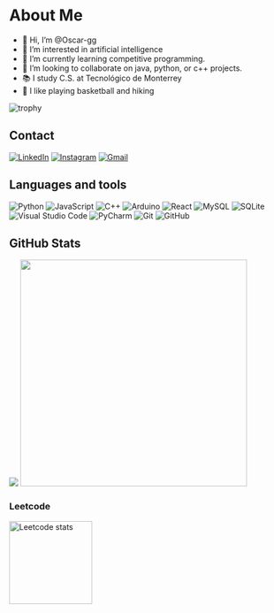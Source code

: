 
# About Me
- 👋 Hi, I’m @Oscar-gg
- 👀 I’m interested in artificial intelligence
- 🌱 I’m currently learning competitive programming.
- 💞️ I’m looking to collaborate on java, python, or c++ projects.
- 📚 I study C.S. at Tecnológico de Monterrey
- 🏀 I like playing basketball and hiking

![trophy](https://github-profile-trophy.vercel.app/?username=Oscar-gg&theme=onedark&margin-w=10&rank=-C,-?)

## Contact
<a href="https://www.linkedin.com/in/oscar-arreola04/" target="_blank"><img src="https://img.shields.io/badge/LinkedIn-0077B5?style=for-the-badge&logo=linkedin&logoColor=white" alt="LinkedIn"></a>
<a href="https://www.instagram.com/oscar_arreola04/" target="_blank"><img src="https://img.shields.io/badge/Instagram-E4405F?style=for-the-badge&logo=instagram&logoColor=white" alt="Instagram"></a>
<a href="mailto:oscar.arreola.jr@gmail.com" target="_blank"><img src="https://img.shields.io/badge/Gmail-D14836?style=for-the-badge&logo=gmail&logoColor=white" alt="Gmail"> </a>

## Languages and tools

![Python](https://img.shields.io/badge/python-3670A0?style=for-the-badge&logo=python&logoColor=ffdd54)
![JavaScript](https://img.shields.io/badge/javascript-%23323330.svg?style=for-the-badge&logo=javascript&logoColor=%23F7DF1E)
![C++](https://img.shields.io/badge/c++-%2300599C.svg?style=for-the-badge&logo=c%2B%2B&logoColor=white)
![Arduino](https://img.shields.io/badge/-Arduino-00979D?style=for-the-badge&logo=Arduino&logoColor=white)
![React](https://img.shields.io/badge/react-%2320232a.svg?style=for-the-badge&logo=react&logoColor=%2361DAFB)
![MySQL](https://img.shields.io/badge/mysql-%2300f.svg?style=for-the-badge&logo=mysql&logoColor=white)
![SQLite](https://img.shields.io/badge/sqlite-%2307405e.svg?style=for-the-badge&logo=sqlite&logoColor=white)
![Visual Studio Code](https://img.shields.io/badge/Visual%20Studio%20Code-0078d7.svg?style=for-the-badge&logo=visual-studio-code&logoColor=white)
![PyCharm](https://img.shields.io/badge/pycharm-143?style=for-the-badge&logo=pycharm&logoColor=black&color=black&labelColor=green)
![Git](https://img.shields.io/badge/git-%23F05033.svg?style=for-the-badge&logo=git&logoColor=white)
![GitHub](https://img.shields.io/badge/github-%23121011.svg?style=for-the-badge&logo=github&logoColor=white)


## GitHub Stats

<p align="left">
<img src="https://github-readme-stats.vercel.app/api/top-langs?username=Oscar-gg&show_icons=true&locale=en&layout=compact&theme=onedark&langs_count=6"/>
<img src="https://github-readme-stats.vercel.app/api?username=Oscar-gg&show_icons=true&locale=en&theme=onedark"  width="410" />
</p>

### Leetcode

<div>
<img height=150 width=auto src="https://leetcode-stats-six.vercel.app/?username=Oscar_gg&theme=dark" alt="Leetcode stats" />
</div>
